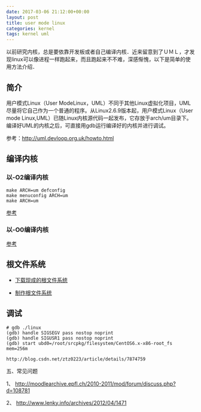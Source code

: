 ```yaml
---
date: 2017-03-06 21:12:00+00:00
layout: post
title: user mode linux
categories: kernel
tags: kernel uml
---
```


以前研究内核，总是要依靠开发板或者自己编译内核．近来留意到了ＵＭＬ，才发现linux可以像进程一样跑起来，而且跑起来不不难，深感惭愧，以下是简单的使用方法介绍．

## 简介

用户模式Linux（User ModeLinux，UML）不同于其他Linux虚拟化项目，UML尽量将它自己作为一个普通的程序。从Linux2.6.9版本起，用户模式Linux（User mode Linux,UML）已随Linux内核源代码一起发布，它存放于arch/um目录下。编译好UML的内核之后，可直接用gdb运行编译好的内核并进行调试。

参考：http://uml.devloop.org.uk/howto.html

## 编译内核

### 以-O2编译内核

```
make ARCH=um defconfig
make menuconfig ARCH=um
make ARCH=um
```

[参考](http://user-mode-linux.sourceforge.net/source.html)

### 以-O0编译内核

[参考](http://blog.chinaunix.net/uid-234303-id-2425015.html)
 

## 根文件系统

- [下载现成的根文件系统](http://fs.devloop.org.uk/)
 
- [制作根文件系统](http://fancymore.com/reading/linux-kernel-debugging.html)

## 调试

```
# gdb ./linux   
(gdb) handle SIGSEGV pass nostop noprint   
(gdb) handle SIGUSR1 pass nostop noprint 
(gdb) start ubd0=/root/srcpkg/filesystem/CentOS6.x-x86-root_fs mem=256m
```

`http://blog.csdn.net/ztz0223/article/details/7874759`

五、常见问题

1、
http://moodlearchive.epfl.ch/2010-2011/mod/forum/discuss.php?d=108781

2、
http://www.lenky.info/archives/2012/04/1471